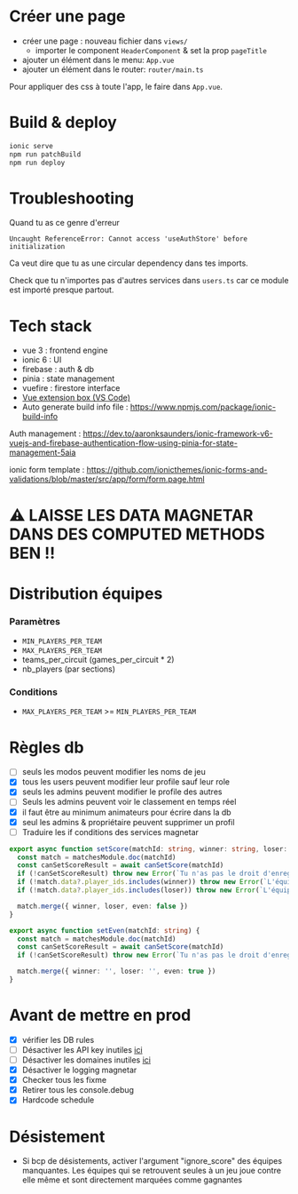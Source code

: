 # Créer une page

- créer une page : nouveau fichier dans `views/`
  - importer le component `HeaderComponent` & set la prop `pageTitle`
- ajouter un élément dans le menu: `App.vue`
- ajouter un élément dans le router: `router/main.ts`

Pour appliquer des css à toute l'app, le faire dans `App.vue`.

# Build & deploy

```bash
ionic serve
npm run patchBuild
npm run deploy
```

# Troubleshooting

Quand tu as ce genre d'erreur

```
Uncaught ReferenceError: Cannot access 'useAuthStore' before initialization
```

Ca veut dire que tu as une circular dependency dans tes imports.

Check que tu n'importes pas d'autres services dans `users.ts` car ce module est importé presque partout.

# Tech stack

- vue 3 : frontend engine
- ionic 6 : UI
- firebase : auth & db
- pinia : state management
- vuefire : firestore interface
- [Vue extension box (VS Code)](https://marketplace.visualstudio.com/items/?itemName=MisterJ.vue-volar-extention-pack)
- Auto generate build info file : https://www.npmjs.com/package/ionic-build-info

Auth management : https://dev.to/aaronksaunders/ionic-framework-v6-vuejs-and-firebase-authentication-flow-using-pinia-for-state-management-5aia

ionic form template : https://github.com/ionicthemes/ionic-forms-and-validations/blob/master/src/app/form/form.page.html

# ⚠ LAISSE LES DATA MAGNETAR DANS DES COMPUTED METHODS BEN !!

# Distribution équipes

### Paramètres

- `MIN_PLAYERS_PER_TEAM`
- `MAX_PLAYERS_PER_TEAM`
- teams_per_circuit (games_per_circuit \* 2)
- nb_players (par sections)

### Conditions

- `MAX_PLAYERS_PER_TEAM` >= `MIN_PLAYERS_PER_TEAM`

# Règles db

- [ ] seuls les modos peuvent modifier les noms de jeu
- [x] tous les users peuvent modifier leur profile sauf leur role
- [x] seuls les admins peuvent modifier le profile des autres
- [ ] Seuls les admins peuvent voir le classement en temps réel
- [x] il faut être au minimum animateurs pour écrire dans la db
- [x] seul les admins & propriétaire peuvent supprimer un profil
- [ ] Traduire les if conditions des services magnetar

```typescript
export async function setScore(matchId: string, winner: string, loser: string) {
  const match = matchesModule.doc(matchId)
  const canSetScoreResult = await canSetScore(matchId)
  if (!canSetScoreResult) throw new Error(`Tu n'as pas le droit d'enregister de scores à l'épreuve ${match.data?.game_id}`)
  if (!match.data?.player_ids.includes(winner)) throw new Error(`L'équipe ${winner} n'est pas assignée à cette épreuve`)
  if (!match.data?.player_ids.includes(loser)) throw new Error(`L'équipe ${loser} n'est pas assignée à cette épreuve`)

  match.merge({ winner, loser, even: false })
}

export async function setEven(matchId: string) {
  const match = matchesModule.doc(matchId)
  const canSetScoreResult = await canSetScore(matchId)
  if (!canSetScoreResult) throw new Error(`Tu n'as pas le droit d'enregister de scores à l'épreuve ${match.data?.game_id}`)

  match.merge({ winner: '', loser: '', even: true })
}
```

# Avant de mettre en prod

- [x] vérifier les DB rules
- [ ] Désactiver les API key inutiles [ici](https://console.cloud.google.com/apis/credentials?project=badenbattle-a0dec)
- [ ] Désactiver les domaines inutiles [ici](https://console.firebase.google.com/u/0/project/badenbattle-a0dec/authentication/providers)
- [x] Désactiver le logging magnetar
- [x] Checker tous les fixme
- [x] Retirer tous les console.debug
- [x] Hardcode schedule

# Désistement

- Si bcp de désistements, activer l'argument "ignore_score" des équipes manquantes. Les équipes qui se retrouvent seules à un jeu joue contre elle même et sont directement marquées comme gagnantes
